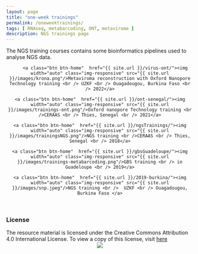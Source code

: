 ```yaml
---
layout: page
title: "one-week trainings"
permalink: /oneweektrainings/
tags: [ RNAseq, metabarcoding, ONT, metavirome ]
description: NGS trainings page
---
```


The NGS training courses contains some bioinformatics pipelines used to analyse NGS data.

<div><center>

        <a class="btn btn-home"  href="{{ site.url }}/virus-ont/"><img width="auto" class="img-responsive" src="{{ site.url }}/images/krona.png"/>Metaviroma reconstruction with Oxford Nanopore Technology training <br /> UZKF <br /> Ouagadougou, Burkina Faso <br /> 2022</a>

	<a class="btn btn-home"  href="{{ site.url }}/ont-senegal/"><img width="auto" class="img-responsive" src="{{ site.url }}/images/trainings-ont.png"/>Oxford nanopore Technology training <br />CERAAS <br /> Thies, Senegal <br /> 2021</a>

	<a class="btn btn-home"  href="{{ site.url }}/ngsTrainings/"><img width="auto" class="img-responsive" src="{{ site.url }}/images/trainingsNGS.png"/>NGS training <br />CERAAS <br /> Thies, Senegal <br /> 2018</a>

	<a class="btn btn-home"  href="{{ site.url }}/gbsGuadeloupe/"><img width="auto" class="img-responsive" src="{{ site.url }}/images/trainings-metabarcoding.png"/>GBS training <br /> in Guadeloupe <br /> 2019</a>
	
	<a class="btn btn-home"  href="{{ site.url }}/2019-burkina/"><img width="auto" class="img-responsive" src="{{ site.url }}/images/snp.jpeg"/>NGS training <br />  UZKF <br /> Ouagadougou, Burkina Faso </a>
	
</center></div>

<br />


### License
<div>
The resource material is licensed under the Creative Commons Attribution 4.0 International License. To view a copy of this license, visit
<a href="http://creativecommons.org/licenses/by-nc-sa/4.0/">here</a>
<center>
<img width="auto" class="img-responsive" src="http://creativecommons.org.nz/wp-content/uploads/2012/05/by-nc-sa1.png"/>
</center></div> 
